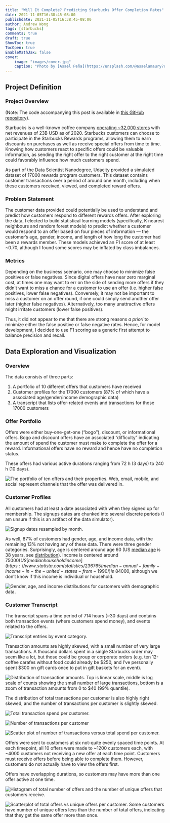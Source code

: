 ```yaml
---
title: "Will It Complete? Predicting Starbucks Offer Completion Rates"
date: 2021-11-05T16:38:45-08:00
publishdate: 2021-11-05T16:38:45-08:00
author: Andrew Wong
tags: [starbucks]
comments: true
draft: true
ShowToc: true
TocOpen: true
EnableMathJax: false
cover:
    image: "images/cover.jpg" 
    caption: "Photo by [Asael Peña](https://unsplash.com/@asaelamaury?utm_source=medium&utm_medium=referral) on [Unsplash](https://unsplash.com/?utm_source=medium&utm_medium=referral)"
---
```

## Project Definition
### Project Overview
(Note: The code accompanying this post is available in [this GitHub repository](https://github.com/andrewKOwong/dsnd-starbucks)).

Starbucks is a well-known coffee company [operating ~32,000 stores](https://s22.q4cdn.com/869488222/files/doc_financials/2020/ar/2020-Starbucks-Annual-Report.pdf) with net revenues of 23B USD as of 2020. Starbucks customers can choose to participate in the Starbucks Rewards programs, allowing them to earn discounts on purchases as well as receive special offers from time to time. Knowing how customers react to specific offers could be valuable information, as sending the right offer to the right customer at the right time could favorably influence how much customers spend.

As part of the Data Scientist Nanodegree, Udacity provided a simulated dataset of 17000 rewards program customers. This dataset contains customer transactions over a period of around one month, including when these customers received, viewed, and completed reward offers.

### Problem Statement
The customer data provided could potentially be used to understand and predict how customers respond to different rewards offers. After exploring the data, I elected to build statistical learning models (specifically, K nearest neighbours and random forest models) to predict whether a customer would respond to an offer based on four pieces of information — the customer’s age, gender, income, and length of how long the customer had been a rewards member. These models achieved an F1 score of at least ~0.70, although I found some scores may be inflated by class imbalances.

### Metrics 
Depending on the business scenario, one may choose to minimize false positives or false negatives. Since digital offers have near zero marginal cost, at times one may want to err on the side of sending more offers if they didn’t want to miss a chance for a customer to use an offer (i.e. higher false positives, lower false negatives). Conversely, it may not be important to miss a customer on an offer round, if one could simply send another offer later (higher false negatives). Alternatively, too many unattractive offers might irritate customers (lower false positives).

Thus, it did not appear to me that there are strong reasons *a priori* to minimize either the false positive or false negative rates. Hence, for model development, I decided to use F1 scoring as a generic first attempt to balance precision and recall.

## Data Exploration and Visualization

### Overview
The data consists of three parts:

1) A portfolio of 10 different offers that customers have received
2) Customer profiles for the 17000 customers (87% of which have a associated age/gender/income demographic data)
3) A transcript that lists offer-related events and transactions for those 17000 customers

### Offer Portfolio
Offers were either buy-one-get-one (“bogo”), discount, or informational offers. Bogo and discount offers have an associated “difficulty” indicating the amount of spend the customer must make to complete the offer for a reward. Informational offers have no reward and hence have no completion status.

These offers had various active durations ranging from 72 h (3 days) to 240 h (10 days).

![The portfolio of ten offers and their properties. Web, email, mobile, and social represent channels that the offer was delivered in.](images/offer_portfolio.jpg "The portfolio of ten offers and their properties. Web, email, mobile, and social represent channels that the offer was delivered in.")

### Customer Profiles
All customers had at least a date associated with when they signed up for membership. The signups dates are chunked into several discrete periods (I am unsure if this is an artifact of the data simulator).

![Signup dates resampled by month.](images/customer_signups_by_month.png "Signup dates resampled by month.")

As well, 87% of customers had gender, age, and income data, with the remaining 13% not having any of these data. There were three gender categories. Surprisingly, age is centered around age 60 (US [median age](https://www.statista.com/statistics/241494/median-age-of-the-us-population/) is 38 years, see [distribution](https://www.statista.com/statistics/241488/population-of-the-us-by-sex-and-age/)). Income is centered around $75000 (US [median house hold income](https://www.statista.com/statistics/236765/median-annual-family-income-in-the-united-states-from-1990/) is ~$84000, although we don’t know if this income is individual or household.

![Gender, age, and income distributions for customers with demographic data.](images/customer_demo.png "Gender, age, and income distributions for customers with demographic data.")

### Customer Transcript
The transcript spans a time period of 714 hours (~30 days) and contains both transaction events (where customers spend money), and events related to the offers.

![Transcript entries by event category.](images/transcript_breakdown.png "Transcript entries by event category.")

Transaction amounts are highly skewed, with a small number of very large transactions. A thousand dollars spent in a single Starbucks order may seem like a lot, but those could be group or corporate orders (e.g. ten 12-coffee carafes without food could already be $250, and I’ve personally spent $300 on gift cards once to put in gift baskets for an event).

![Distribution of transaction amounts. Top is linear scale, middle is log scale of counts showing the small number of large transactions, bottom is a zoom of transaction amounts from 0 to $40 (99% quantile).](images/transaction_distributions.png "Distribution of transaction amounts. Top is linear scale, middle is log scale of counts showing the small number of large transactions, bottom is a zoom of transaction amounts from 0 to $40 (99% quantile).")


The distribution of total transactions per customer is also highly right skewed, and the number of transactions per customer is slightly skewed.

![Total transaction spend per customer.](images/transaction%20total%20spend%20per%20customer.png "Total transaction spend per customer.")

![Number of transactions per customer](images/number%20of%20transactions%20per%20customer.png "Number of transactions per customer.")

![Scatter plot of number of transactions versus total spend per customer.](images/transaction%20spend%20vs%20number%20of%20transactions.png "Scatter plot of number of transactions versus total spend per customer.")

Offers were sent to customers at six not-quite evenly spaced time points. At each timepoint, all 10 offers were made to ~1200 customers each, with ~4000 customers not receiving a new offer at each time point. Customers must receive offers before being able to complete them. However, customers do not actually have to view the offers first.

Offers have overlapping durations, so customers may have more than one offer active at one time.

![Histogram of total number of offers and the number of unique offers that customers receive.](images/offers_unique_v_total.png "Histogram of total number of offers and the number of unique offers that customers receive.")

![Scatterplot of total offers vs unique offers per customer. Some customers have number of unique offers less than the number of total offers, indicating that they get the same offer more than once.](images/offers_unique_v_total_scatter.png "Scatterplot of total offers vs unique offers per customer. Some customers have number of unique offers less than the number of total offers, indicating that they get the same offer more than once.")